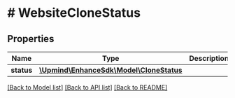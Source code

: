 # # WebsiteCloneStatus

## Properties

Name | Type | Description | Notes
------------ | ------------- | ------------- | -------------
**status** | [**\Upmind\EnhanceSdk\Model\CloneStatus**](CloneStatus.md) |  |

[[Back to Model list]](../../README.md#models) [[Back to API list]](../../README.md#endpoints) [[Back to README]](../../README.md)
